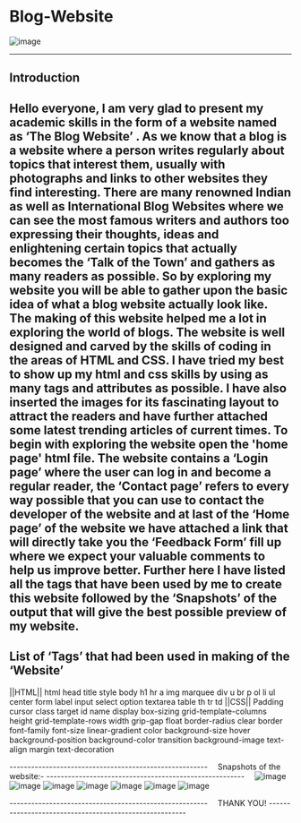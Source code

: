 # Blog-Website
![image](https://user-images.githubusercontent.com/83708248/142137625-9834a979-2c27-468d-baef-1d7b613dd0f6.png)


-------------------------------------------------------
Introduction
-------------------------------------------------------
Hello everyone,
I am very glad to present my academic skills in the form of a website named as ‘The Blog Website’ . As we know that a blog is a website where a person writes regularly about topics that interest them, usually with photographs and links to other websites they find interesting. There are many renowned Indian as well as International Blog Websites where we can see the most famous writers and authors too expressing their thoughts, ideas and enlightening certain topics that actually becomes the ‘Talk of the Town’ and gathers as many readers as possible.
	So by exploring my website you will be able to gather upon the basic idea of what a blog website actually look like. The making of this website helped me a lot in exploring the world of blogs. The website is well designed and carved by the skills of coding in the areas of HTML and CSS. I have tried my best to show up my html and css skills by using as many tags and attributes as possible. I have also inserted the images for its fascinating layout to attract the readers and have further attached some latest trending articles of current times. To begin with exploring the website open the 'home page' html file. The website contains a ‘Login page’ where the user can log in and become a regular reader, the ‘Contact page’ refers to every way possible that you can use to contact the developer of the website and at last of the ‘Home page’ of the website we have attached a link that will directly take you the ‘Feedback Form’ fill up where we expect your valuable comments to help us improve better.
	Further here I have listed all the tags that have been used by me to create this website followed by the ‘Snapshots’ of the output that will give the best possible preview of my website.
-------------------------------------------------------
List of ‘Tags’ that had been used in making of the ‘Website’
-------------------------------------------------------
         
||HTML||
html							head
title							style
body						        h1
hr							a
img							marquee
div							u
br							p
ol							li
ul							center
form						label
input						select
option						textarea
table						th
tr						td
          ||CSS||
Padding 						cursor
class							target
id							name
display 						box-sizing
grid-template-columns 				height
grid-template-rows 					width
grip-gap 						float
border-radius 						clear
border 							font-family
font-size 						linear-gradient
color 							background-size
hover 							background-position
background-color 					transition
background-image 					text-align 
margin 						text-decoration

------------------------------------------------------- 
Snapshots of the website:-
------------------------------------------------------- 
![image](https://user-images.githubusercontent.com/83708248/142137308-77a3edaa-1fb3-4a37-a09d-402414507707.png)
![image](https://user-images.githubusercontent.com/83708248/142137326-8d6a86eb-7397-40df-8ab0-e0f04c1eb3c1.png)
![image](https://user-images.githubusercontent.com/83708248/142137373-07cf345f-2106-4a83-a6ab-a707a9816932.png)
![image](https://user-images.githubusercontent.com/83708248/142137418-4a6112c4-ff6f-4a6f-9d37-8fcaf8a31d1a.png)
![image](https://user-images.githubusercontent.com/83708248/142137450-6827d2f2-c3e1-4718-a9a9-b83e60dc51c5.png)
![image](https://user-images.githubusercontent.com/83708248/142137477-02a3205e-bfa4-40f6-a057-ba131acc203c.png)
![image](https://user-images.githubusercontent.com/83708248/142137526-69ab230d-0047-4498-80e3-42142380a912.png)


------------------------------------------------------- 
                THANK YOU!
------------------------------------------------------- 

